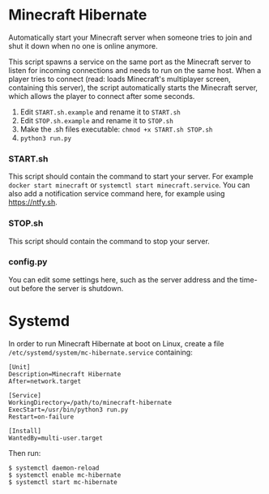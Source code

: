 # Minecraft Hibernate

Automatically start your Minecraft server when someone tries to join and shut it down when no one is online anymore.  

This script spawns a service on the same port as the Minecraft server to listen for incoming connections and needs to run on the same host.
When a player tries to connect (read: loads Minecraft's multiplayer screen, containing this server), the script automatically starts the Minecraft server, which allows the player to connect after some seconds.

1) Edit `START.sh.example` and rename it to `START.sh`
1) Edit `STOP.sh.example` and rename it to `STOP.sh`
1) Make the .sh files executable: `chmod +x START.sh STOP.sh`
1) `python3 run.py`

### START.sh
This script should contain the command to start your server. For example `docker start minecraft` or `systemctl start minecraft.service`.
You can also add a notification service command here, for example using https://ntfy.sh.

### STOP.sh
This script should contain the command to stop your server.

### config.py
You can edit some settings here, such as the server address and the time-out before the server is shutdown.

# Systemd
In order to run Minecraft Hibernate at boot on Linux, create a file `/etc/systemd/system/mc-hibernate.service` containing:
```
[Unit]
Description=Minecraft Hibernate
After=network.target

[Service]
WorkingDirectory=/path/to/minecraft-hibernate
ExecStart=/usr/bin/python3 run.py
Restart=on-failure

[Install]
WantedBy=multi-user.target
```
Then run:  
```
$ systemctl daemon-reload
$ systemctl enable mc-hibernate
$ systemctl start mc-hibernate
```
